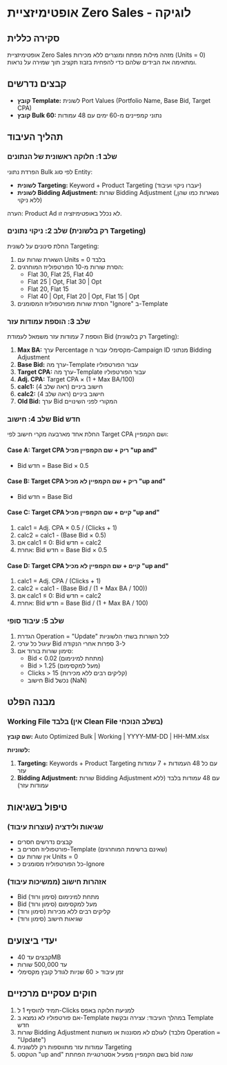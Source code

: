 # אופטימיזציית Zero Sales - לוגיקה

## סקירה כללית
אופטימיזציית Zero Sales מזהה מילות מפתח ומוצרים ללא מכירות (Units = 0) ומתאימה את הבידים שלהם כדי להפחית בזבוז תקציב תוך שמירה על נראות.

## קבצים נדרשים
- **קובץ Template:** לשונית Port Values (Portfolio Name, Base Bid, Target CPA)
- **קובץ Bulk 60:** נתוני קמפיינים מ-60 ימים עם 48 עמודות

## תהליך העיבוד

### שלב 1: חלוקה ראשונית של הנתונים
הפרדת נתוני Bulk לפי סוג Entity:
- **לשונית Targeting:** Keyword + Product Targeting (יעברו ניקוי ועיבוד)
- **לשונית Bidding Adjustment:** שורות Bidding Adjustment (נשארות כמו שהן, ללא ניקוי)

הערה: Product Ad לא נכלל באופטימיזציה זו.

### שלב 2: ניקוי נתונים (רק בלשונית Targeting)
החלת סינונים על לשונית Targeting:
1. השארת שורות עם Units = 0 בלבד
2. הסרת שורות מ-10 הפורטפוליוז המוחרגים:
   - Flat 30, Flat 25, Flat 40
   - Flat 25 | Opt, Flat 30 | Opt  
   - Flat 20, Flat 15
   - Flat 40 | Opt, Flat 20 | Opt, Flat 15 | Opt
3. הסרת שורות מפורטפוליוז המסומנים "Ignore" ב-Template

### שלב 3: הוספת עמודות עזר
הוספת 7 עמודות עזר משמאל לעמודת Bid (רק בלשונית Targeting):
1. **Max BA:** ערך Percentage מקסימלי עבור ה-Campaign ID מנתוני Bidding Adjustment
2. **Base Bid:** ערך מה-Template עבור הפורטפוליו
3. **Target CPA:** ערך מה-Template עבור הפורטפוליו  
4. **Adj. CPA:** Target CPA × (1 + Max BA/100)
5. **calc1:** חישוב ביניים (ראה שלב 4)
6. **calc2:** חישוב ביניים (ראה שלב 4)
7. **Old Bid:** ערך Bid המקורי לפני השינויים

### שלב 4: חישוב Bid חדש
החלת אחד מארבעה מקרי חישוב לפי Target CPA ושם הקמפיין:

#### Case A: Target CPA ריק + שם הקמפיין מכיל "up and"
- Bid חדש = Base Bid × 0.5

#### Case B: Target CPA ריק + שם הקמפיין לא מכיל "up and"  
- Bid חדש = Base Bid

#### Case C: Target CPA קיים + שם הקמפיין מכיל "up and"
1. calc1 = Adj. CPA × 0.5 / (Clicks + 1)
2. calc2 = calc1 - (Base Bid × 0.5)
3. אם calc1 ≤ 0: Bid חדש = calc2
4. אחרת: Bid חדש = Base Bid × 0.5

#### Case D: Target CPA קיים + שם הקמפיין לא מכיל "up and"
1. calc1 = Adj. CPA / (Clicks + 1)
2. calc2 = calc1 - (Base Bid / (1 + Max BA / 100))
3. אם calc1 ≤ 0: Bid חדש = calc2
4. אחרת: Bid חדש = Base Bid / (1 + Max BA / 100)

### שלב 5: עיבוד סופי
1. הגדרת Operation = "Update" לכל השורות בשתי הלשוניות
2. עיגול כל ערכי Bid ל-3 ספרות אחרי הנקודה
3. סימון שורות בורוד אם:
   - Bid < 0.02 (מתחת למינימום)
   - Bid > 1.25 (מעל למקסימום)
   - Clicks > 15 (קליקים רבים ללא מכירות)
   - חישוב Bid נכשל (NaN)

## מבנה הפלט

### Working File בלבד (אין Clean File בשלב הנוכחי)
**שם קובץ:** Auto Optimized Bulk | Working | YYYY-MM-DD | HH-MM.xlsx

**לשוניות:**
1. **Targeting:** Keywords + Product Targeting עם כל 48 העמודות + 7 עמודות עזר
2. **Bidding Adjustment:** שורות Bidding Adjustment עם 48 עמודות בלבד (ללא עמודות עזר)

## טיפול בשגיאות

### שגיאות ולידציה (עוצרות עיבוד)
- קבצים נדרשים חסרים
- פורטפוליוז חסרים ב-Template (שאינם ברשימת המוחרגים)
- אין שורות עם Units = 0
- כל הפורטפוליוז מסומנים כ-Ignore

### אזהרות חישוב (ממשיכות עיבוד)
- Bid מתחת למינימום (סימון ורוד)
- Bid מעל למקסימום (סימון ורוד)
- קליקים רבים ללא מכירות (סימון ורוד)
- שגיאות חישוב (סימון ורוד)

## יעדי ביצועים
- קבצים עד 40MB
- עד 500,000 שורות
- זמן עיבוד < 60 שניות לגודל קובץ מקסימלי

## חוקים עסקיים מרכזיים
1. תמיד להוסיף 1 ל-Clicks למניעת חלוקה באפס
2. אם פורטפוליו לא נמצא ב-Template במהלך העיבוד: עצירה ובקשת Template חדש
3. שורות Bidding Adjustment לעולם לא מסוננות או משתנות (מלבד Operation = "Update")
4. עמודות עזר מתווספות רק ללשונית Targeting
5. הטקסט "up and" בשם הקמפיין מפעיל אסטרטגיית הפחתת bid שונה